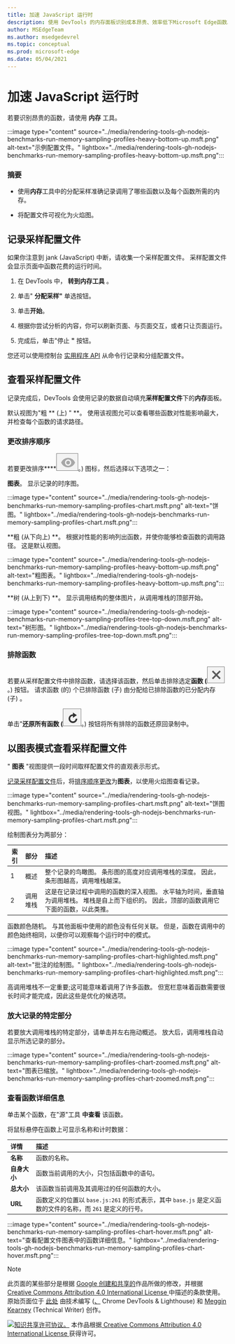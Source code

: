 ```yaml
---
title: 加速 JavaScript 运行时
description: 使用 DevTools 的内存面板识别成本昂贵、效率低下Microsoft Edge函数。
author: MSEdgeTeam
ms.author: msedgedevrel
ms.topic: conceptual
ms.prod: microsoft-edge
ms.date: 05/04/2021
---
```

<!-- Copyright Kayce Basques and Meggin Kearney

   Licensed under the Apache License, Version 2.0 (the "License");
   you may not use this file except in compliance with the License.
   You may obtain a copy of the License at

       https://www.apache.org/licenses/LICENSE-2.0

   Unless required by applicable law or agreed to in writing, software
   distributed under the License is distributed on an "AS IS" BASIS,
   WITHOUT WARRANTIES OR CONDITIONS OF ANY KIND, either express or implied.
   See the License for the specific language governing permissions and
   limitations under the License. -->
# <a name="speed-up-javascript-runtime"></a>加速 JavaScript 运行时

若要识别昂贵的函数，请使用 **内存** 工具。

:::image type="content" source="../media/rendering-tools-gh-nodejs-benchmarks-run-memory-sampling-profiles-heavy-bottom-up.msft.png" alt-text="示例配置文件。" lightbox="../media/rendering-tools-gh-nodejs-benchmarks-run-memory-sampling-profiles-heavy-bottom-up.msft.png":::

### <a name="summary"></a>摘要

*  使用**内存**工具中的分配采样准确记录调用了哪些函数以及每个函数所需的内存。

*  将配置文件可视化为火焰图。


<!-- ====================================================================== -->
## <a name="record-a-sampling-profile"></a>记录采样配置文件

如果你注意到 jank (JavaScript) 中断，请收集一个采样配置文件。  采样配置文件会显示页面中函数花费的运行时间。

1. 在 DevTools 中， **转到内存工具** 。

1. 单击" **分配采样"** 单选按钮。

1. 单击**开始**。

1. 根据你尝试分析的内容，你可以刷新页面、与页面交互，或者只让页面运行。

1. 完成后，单击"停止 **"** 按钮。

您还可以使用控制台 [实用程序 API](../console/utilities.md) 从命令行记录和分组配置文件。


<!-- ====================================================================== -->
## <a name="view-sampling-profile"></a>查看采样配置文件

记录完成后，DevTools 会使用记录的数据自动填充**采样配置文件**下的**内存**面板。

默认视图为"粗 ** (上) " **。  使用该视图允可以查看哪些函数对性能影响最大，并检查每个函数的请求路径。

### <a name="change-sort-order"></a>更改排序顺序

若要更改排序****![顺序，请选择焦点选定函数旁边的下拉菜单 (焦点选定函数](../media/focus-icon.msft.png)。) 图标，然后选择以下选项之一：

**图表**。  显示记录的时序图。

:::image type="content" source="../media/rendering-tools-gh-nodejs-benchmarks-run-memory-sampling-profiles-chart.msft.png" alt-text="饼图。" lightbox="../media/rendering-tools-gh-nodejs-benchmarks-run-memory-sampling-profiles-chart.msft.png":::

**粗 (从下向上) **。  根据对性能的影响列出函数，并使你能够检查函数的调用路径。  这是默认视图。

:::image type="content" source="../media/rendering-tools-gh-nodejs-benchmarks-run-memory-sampling-profiles-heavy-bottom-up.msft.png" alt-text="粗图表。" lightbox="../media/rendering-tools-gh-nodejs-benchmarks-run-memory-sampling-profiles-heavy-bottom-up.msft.png":::

**树 (从上到下) **。  显示调用结构的整体图片，从调用堆栈的顶部开始。

:::image type="content" source="../media/rendering-tools-gh-nodejs-benchmarks-run-memory-sampling-profiles-tree-top-down.msft.png" alt-text="树形图。" lightbox="../media/rendering-tools-gh-nodejs-benchmarks-run-memory-sampling-profiles-tree-top-down.msft.png":::

### <a name="exclude-functions"></a>排除函数

若要从采样配置文件中排除函数，请选择该函数，然后单击排除选定**函数 (**![排除所选函数](../media/exclude-icon.msft.png)。) 按钮。  请求函数 (的) 个已排除函数 (子) 由分配给已排除函数的已分配内存 (子) 。

单击"**还原所有函数 (**![还原所有函数](../media/restore-icon.msft.png)。) 按钮将所有排除的函数还原回录制中。


<!-- ====================================================================== -->
## <a name="view-sampling-profile-as-chart"></a>以图表模式查看采样配置文件

" **图表** "视图提供一段时间取样配置文件的直观表示形式。

[记录采样配置文件](#record-a-sampling-profile)后，将[排序顺序更改](#change-sort-order)为**图表**，以使用火焰图查看记录。

:::image type="content" source="../media/rendering-tools-gh-nodejs-benchmarks-run-memory-sampling-profiles-chart.msft.png" alt-text="饼图视图。" lightbox="../media/rendering-tools-gh-nodejs-benchmarks-run-memory-sampling-profiles-chart.msft.png":::

绘制图表分为两部分：

| 索引 | 部分 | 描述 |
| --- |:--- |:--- |
| 1 | 概述 | 整个记录的鸟瞰图。  条形图的高度对应调用堆栈的深度。  因此，条形图越高，调用堆栈越深。  |
| 2 | 调用堆栈 | 这是在记录过程中调用的函数的深入视图。  水平轴为时间，垂直轴为调用堆栈。  堆栈是自上而下组织的。  因此，顶部的函数调用它下面的函数，以此类推。  |

函数颜色随机。  与其他面板中使用的颜色没有任何关联。  但是，函数在调用中的颜色始终相同，以便你可以观察每个运行时中的模式。

:::image type="content" source="../media/rendering-tools-gh-nodejs-benchmarks-run-memory-sampling-profiles-chart-highlighted.msft.png" alt-text="批注的绘制图。" lightbox="../media/rendering-tools-gh-nodejs-benchmarks-run-memory-sampling-profiles-chart-highlighted.msft.png":::

高调用堆栈不一定重要;这可能意味着调用了许多函数。  但宽栏意味着函数需要很长时间才能完成，因此这些是优化的候选项。

### <a name="zoom-in-on-specific-parts-of-recording"></a>放大记录的特定部分

若要放大调用堆栈的特定部分，请单击并左右拖动概述。  放大后，调用堆栈自动显示所选记录的部分。

:::image type="content" source="../media/rendering-tools-gh-nodejs-benchmarks-run-memory-sampling-profiles-chart-zoomed.msft.png" alt-text="图表已缩放。" lightbox="../media/rendering-tools-gh-nodejs-benchmarks-run-memory-sampling-profiles-chart-zoomed.msft.png":::

### <a name="view-function-details"></a>查看函数详细信息

单击某个函数，在"源"工具 **中查看** 该函数。

将鼠标悬停在函数上可显示名称和计时数据：

| 详情 | 描述 |
|:--- |:--- |
| **名称** | 函数的名称。  |
| **自身大小** | 函数当前调用的大小，只包括函数中的语句。  |
| **总大小** | 该函数当前调用及其调用过的任何函数的大小。  |
| **URL** | 函数定义的位置以 `base.js:261` 的形式表示，其中 `base.js` 是定义函数的文件的名称，而 `261` 是定义的行号。  |
<!--*  **Aggregated self time**.  Aggregate time for all invocations of the function across the recording, not including functions called by this function.  -->
<!--*  **Aggregated total time**.  Aggregate total time for all invocations of the function, including functions called by this function.  -->
<!--*  **Not optimized**.  If the profiler has detected a potential optimization for the function it lists it here.  -->

:::image type="content" source="../media/rendering-tools-gh-nodejs-benchmarks-run-memory-sampling-profiles-chart-hover.msft.png" alt-text="查看配置文件图表中的函数详细信息。" lightbox="../media/rendering-tools-gh-nodejs-benchmarks-run-memory-sampling-profiles-chart-hover.msft.png":::


<!-- ====================================================================== -->
> [!NOTE]
> 此页面的某些部分是根据 [Google 创建和共享的](https://developers.google.com/terms/site-policies)作品所做的修改，并根据[ Creative Commons Attribution 4.0 International License ](https://creativecommons.org/licenses/by/4.0)中描述的条款使用。
> 原始页面位于 [此处](https://developers.google.com/web/tools/chrome-devtools/rendering-tools/js-execution)<!-- redirects to https://developer.chrome.com/docs/devtools/evaluate-performance/ --> 由技术编写 ([、](https://developers.google.com/web/resources/contributors#kayce-basques) Chrome DevTools \& Lighthouse) 和 [Meggin Kearney](https://developers.google.com/web/resources/contributors#meggin-kearney) (Technical Writer) 创作。

[![知识共享许可协议。](https://i.creativecommons.org/l/by/4.0/88x31.png)](https://creativecommons.org/licenses/by/4.0)
本作品根据[ Creative Commons Attribution 4.0 International License ](https://creativecommons.org/licenses/by/4.0)获得许可。

